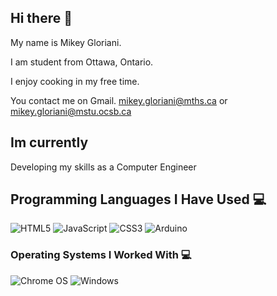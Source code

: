 ## Hi there 👋
My name is Mikey Gloriani. 

I am student from Ottawa, Ontario.

I enjoy cooking in my free time.

You contact me on Gmail. mikey.gloriani@mths.ca or mikey.gloriani@mstu.ocsb.ca

## Im currently
Developing my skills as a Computer Engineer

## Programming Languages I Have Used 💻
![HTML5](https://img.shields.io/badge/html5-%23E34F26.svg?style=for-the-badge&logo=html5&logoColor=white) 	![JavaScript](https://img.shields.io/badge/javascript-%23323330.svg?style=for-the-badge&logo=javascript&logoColor=%23F7DF1E) ![CSS3](https://img.shields.io/badge/css3-%231572B6.svg?style=for-the-badge&logo=css3&logoColor=white) ![Arduino](https://img.shields.io/badge/-Arduino-00979D?style=for-the-badge&logo=Arduino&logoColor=white)

### Operating Systems I Worked With 💻
![Chrome OS](https://img.shields.io/badge/chrome%20os-3d89fc?style=for-the-badge&logo=google%20chrome&logoColor=white)
  ![Windows](https://img.shields.io/badge/Windows-0078D6?style=for-the-badge&logo=windows&logoColor=white)
<!--
**MikeyGloriani/MikeyGloriani** is a ✨ _special_ ✨ repository because its `README.md` (this file) appears on your GitHub profile.

Here are some ideas to get you started:

- 🔭 I’m currently working on ...
- 🌱 I’m currently learning ...
- 👯 I’m looking to collaborate on ...
- 🤔 I’m looking for help with ...
- 💬 Ask me about ...
- 📫 How to reach me: ...
- 😄 Pronouns: ...
- ⚡ Fun fact: ...
-->

